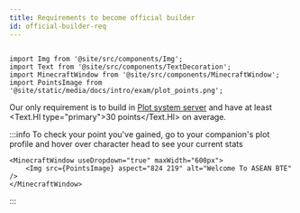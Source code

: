 ```yaml
---
title: Requirements to become official builder
id: official-builder-req
---
```

```mdx-code-block

import Img from '@site/src/components/Img';
import Text from '@site/src/components/TextDecoration';
import MinecraftWindow from '@site/src/components/MinecraftWindow';
import PointsImage from '@site/static/media/docs/intro/exam/plot_points.png';

```

Our only requirement is to build in [Plot system server](./getting-started/building-first-build/plot-system) 
and have at least <Text.Hl type="primary">30 points</Text.Hl> on average.

:::info
To check your point you've gained, go to your companion's plot profile and hover over character head to see your current stats

```mdx-code-block
<MinecraftWindow useDropdown="true" maxWidth="600px">
    <Img src={PointsImage} aspect="824 219" alt="Welcome To ASEAN BTE" />
</MinecraftWindow>
```

:::


